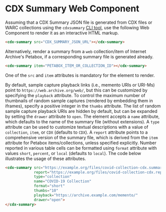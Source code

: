 # CDX Summary Web Component

Assuming that a CDX Summary JSON file is generated from CDX files or WARC collections using the `cdxsummary` [CLI tool](https://github.com/internetarchive/cdx-summary), use the following Web Component to render it as an interactive HTML markup.

```html
<cdx-summary src="CDX_SUMMARY_JSON_URL"></cdx-summary>
```

Alternatively, render a summary from a `web` collection/item of Internet Archive's Petabox, if a corresponding summary file is generated already.

```html
<cdx-summary item="PETABOX_ITEM_OR_COLLECTION_ID"></cdx-summary>
```

One of the `src` and `item` attributes is mandatory for the element to render.

By default, sample capture playback links (i.e., memento URIs or URI-Ms) point to `https://web.archive.org/web/`, but this can be customized by specifying the `playback` attribute.
To control the maximum number of thumbnails of random sample captures (rendered by embedding them in iframes), specify a positive integer in the `thumbs` attribute.
The list of random sample capture playback URIs are hidden by default, but can be expanded by setting the `drawer` attribute to `open`.
The element accepts a `name` attribute, which defaults to the name of the summary file (without extensions).
A `type` attribute can be used to customize textual descriptions with a value of `collection`, `item`, or `CDX` (defaults to `CDX`).
A `report` attribute points to a comprehensive version of the summary file, which is derived from the `item` attribute for Petabox items/collections, unless specified explicitly.
Number reported in various table cells can be formatted using `format` attribute with values `short`, `percent`, or `local` (defaults to `local`).
The code below illustrates the usage of these attributes.

```html
<cdx-summary src="https://example.org/files/covid-collection-cdx.summary.json"
             report="https://example.org/files/covid-collection-cdx.report.json.gz"
             type="collection"
             name="COVID-19 Collection"
             format="short"
             thumbs="10"
             playback="https://archive.example.com/memento/"
             drawer="open">
</cdx-summary>
```
